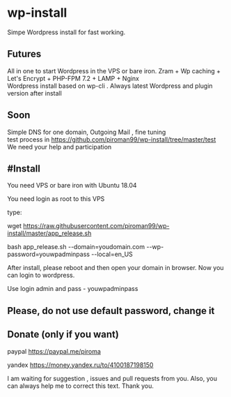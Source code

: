 # wp-install
Simpe Wordpress install for fast working. 

Futures
--- 
All in one to start Wordpress in the VPS or bare iron.  Zram + Wp caching + Let's Encrypt + PHP-FPM 7.2 + LAMP + Nginx <br>
Wordpress install based on wp-cli . Always latest Wordpress and plugin version after install

Soon
---
Simple DNS for one domain, Outgoing Mail , fine tuning <br>
test process in https://github.com/piroman99/wp-install/tree/master/test <br>
We need your help and participation<br>

#Install
----

You need VPS or bare iron with Ubuntu 18.04 

You need login as root to this VPS

type:

wget https://raw.githubusercontent.com/piroman99/wp-install/master/app_release.sh

bash app_release.sh --domain=youdomain.com --wp-password=youwpadminpass --local=en_US

After install, please reboot and then open your domain in browser. Now you can login to wordpress. 

Use login admin and pass - youwpadminpass

Please, do not use default password, change it
----


Donate (only if you want)
---
paypal https://paypal.me/piroma

yandex https://money.yandex.ru/to/4100187198150

I am waiting for suggestion , issues and pull requests from you. 
Also, you can always help me to correct this text.
Thank you.


